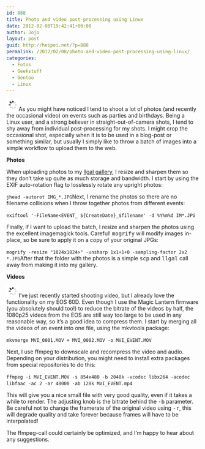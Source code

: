 ```yaml
---
id: 888
title: Photo and video post-processing using Linux
date: 2012-02-08T19:42:41+00:00
author: Jojo
layout: post
guid: http://heipei.net/?p=888
permalink: /2012/02/08/photo-and-video-post-processing-using-linux/
categories:
  - Fotos
  - Geekstuff
  - Gentoo
  - Linux
---
```

<img src="/images/ajax.gif" data-echo="https://heipei.net/weblog/imagemagick.png" class="alignleft" />As you might have noticed I tend to shoot a lot of photos (and recently the occasional video) on events such as parties and birthdays. Being a Linux user, and a strong believer in straight-out-of-camera shots, I tend to shy away from individual post-processing for my shots. I might crop the occasional shot, especially when it is to be used in a blog-post or something similar, but usually I simply like to throw a batch of images into a simple workflow to upload them to the web.

**Photos**
  
When uploading photos to my [llgal gallery](http://photos.heipei.net/), I resize and sharpen them so they don&#8217;t take up quite as much storage and bandwidth. I start by using the EXIF auto-rotation flag to losslessly rotate any upright photos:
  
`jhead -autorot IMG_*.JPG`Next, I rename the photos so there are no filename collisions when I throw together photos from different events:
  
`exiftool '-FileName<EVENT_ ${CreateDate}_$filename' -d %Y%m%d IM*.JPG`
  
Finally, if I want to upload the batch, I resize and sharpen the photos using the excellent imagemagick tools. Careful! <tt>mogrify</tt> will modify images in-place, so be sure to apply it on a copy of your original JPGs:
  
`mogrify -resize "1024x1024>" -unsharp 1x1+1+0 -sampling-factor 2x2 *.JPG`After that the folder with the photos is a simple <tt>scp</tt> and <tt>llgal</tt> call away from making it into my gallery.

**Videos**
  
<img src="/images/ajax.gif" data-echo="https://heipei.net/weblog/ffmpeg.png" class="alignleft" />I&#8217;ve just recently started shooting video, but I already love the functionality on my EOS 60D. Even though I use the Magic Lantern firmware (you absolutely should too!) to reduce the bitrate of the videos by half, the 1080p25 videos from the EOS are still way too large to be used in any reasonable way, so it&#8217;s a good idea to compress them. I start by merging all the videos of an event into one file, using the mkvtools package:
  
`mkvmerge MVI_0001.MOV + MVI_0002.MOV -o MVI_EVENT.MOV`
  
Next, I use ffmpeg to downscale and recompress the video and audio. Depending on your distribution, you might need to install extra packages from special repositories to do this:
  
`ffmpeg -i MVI_EVENT.MOV -s 854x480 -b 2048k -vcodec libx264 -acodec libfaac -ac 2 -ar 48000 -ab 128k MVI_EVENT.mp4`
  
This will give you a nice small file with very good quality, even if it takes a while to render. The adjusting knob is the bitrate behind the <tt>-b</tt> parameter. Be careful not to change the framerate of the original video using <tt>-r</tt>, this will degrade quality and take forever because frames will have to be interpolated!

The ffmpeg-call could certainly be optimized, and I&#8217;m happy to hear about any suggestions.
